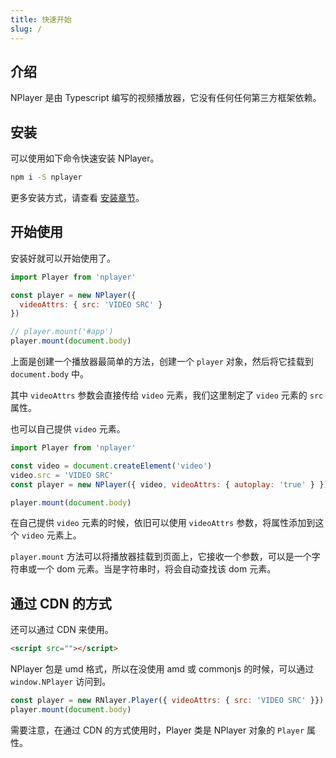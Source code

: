 ```yaml
---
title: 快速开始
slug: /
---
```


## 介绍

NPlayer 是由 Typescript 编写的视频播放器，它没有任何任何第三方框架依赖。

## 安装

可以使用如下命令快速安装 NPlayer。

```bash
npm i -S nplayer
```

更多安装方式，请查看 [安装章节](installation.md)。

## 开始使用

安装好就可以开始使用了。

```js
import Player from 'nplayer'

const player = new NPlayer({
  videoAttrs: { src: 'VIDEO SRC' }
})

// player.mount('#app')
player.mount(document.body)
```

上面是创建一个播放器最简单的方法，创建一个 `player` 对象，然后将它挂载到 `document.body` 中。

其中 `videoAttrs` 参数会直接传给 `video` 元素，我们这里制定了 `video` 元素的 `src` 属性。

也可以自己提供 `video` 元素。

```js
import Player from 'nplayer'

const video = document.createElement('video')
video.src = 'VIDEO SRC'
const player = new NPlayer({ video, videoAttrs: { autoplay: 'true' } })

player.mount(document.body)
```

在自己提供 `video` 元素的时候，依旧可以使用 `videoAttrs` 参数，将属性添加到这个 `video` 元素上。

`player.mount` 方法可以将播放器挂载到页面上，它接收一个参数，可以是一个字符串或一个 dom 元素。当是字符串时，将会自动查找该 dom 元素。

## 通过 CDN 的方式

还可以通过 CDN 来使用。

```html
<script src=""></script>
```

NPlayer 包是 umd 格式，所以在没使用 amd 或 commonjs 的时候，可以通过 `window.NPlayer` 访问到。

```js
const player = new RNlayer.Player({ videoAttrs: { src: 'VIDEO SRC' }})
player.mount(document.body)
```

需要注意，在通过 CDN 的方式使用时，Player 类是 NPlayer 对象的 `Player` 属性。
